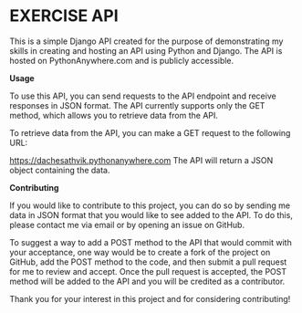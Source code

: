 # EXERCISE API


This is a simple Django API created for the purpose of demonstrating my skills in creating and hosting an API using Python and Django. The API is hosted on PythonAnywhere.com and is publicly accessible.

**Usage**

To use this API, you can send requests to the API endpoint and receive responses in JSON format. The API currently supports only the GET method, which allows you to retrieve data from the API.

To retrieve data from the API, you can make a GET request to the following URL:

https://dachesathvik.pythonanywhere.com
The API will return a JSON object containing the data.

**Contributing**

If you would like to contribute to this project, you can do so by sending me data in JSON format that you would like to see added to the API. To do this, please contact me via email or by opening an issue on GitHub.

To suggest a way to add a POST method to the API that would commit with your acceptance, one way would be to create a fork of the project on GitHub, add the POST method to the code, and then submit a pull request for me to review and accept. Once the pull request is accepted, the POST method will be added to the API and you will be credited as a contributor.

Thank you for your interest in this project and for considering contributing!
